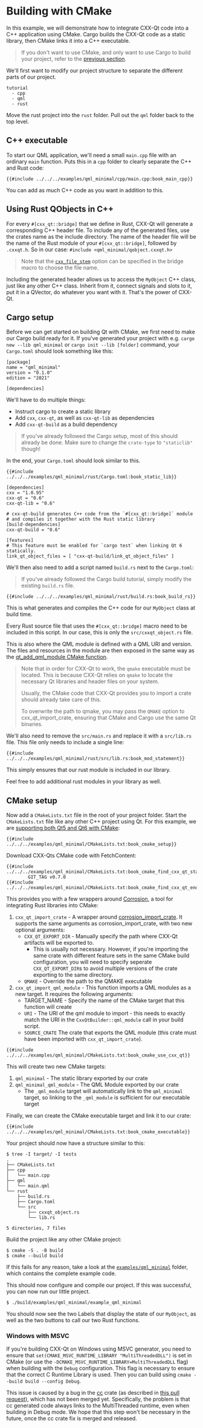 <!--
SPDX-FileCopyrightText: 2022 Klarälvdalens Datakonsult AB, a KDAB Group company <info@kdab.com>
SPDX-FileContributor: Leon Matthes <leon.matthes@kdab.com>

SPDX-License-Identifier: MIT OR Apache-2.0
-->

# Building with CMake

In this example, we will demonstrate how to integrate CXX-Qt code into a C++ application using CMake.
Cargo builds the CXX-Qt code as a static library, then CMake links it into a C++ executable.

> If you don't want to use CMake, and only want to use Cargo to build your project, refer to the [previous section](./4-cargo-executable.md).

We'll first want to modify our project structure to separate the different parts of our project.

```ignore
tutorial
  - cpp
  - qml
  - rust
```

Move the rust project into the `rust` folder.
Pull out the `qml` folder back to the top level.

## C++ executable

To start our QML application, we'll need a small `main.cpp` file with an ordinary `main` function. Puts this in a `cpp` folder to clearly separate the C++ and Rust code:

```cpp,ignore
{{#include ../../../examples/qml_minimal/cpp/main.cpp:book_main_cpp}}
```

You can add as much C++ code as you want in addition to this.

## Using Rust QObjects in C++

For every `#[cxx_qt::bridge]` that we define in Rust, CXX-Qt will generate a corresponding C++ header file.
To include any of the generated files, use the crates name as the include directory.
The name of the header file will be the name of the Rust module of your `#[cxx_qt::bridge]`, followed by `.cxxqt.h`.
So in our case: `#include <qml_minimal/qobject.cxxqt.h>`

> Note that the [`cxx_file_stem`](../bridge/index.md#cxx_file_stem) option can be specified in the bridge macro to choose the file name.

Including the generated header allows us to access the `MyObject` C++ class, just like any other C++ class.
Inherit from it, connect signals and slots to it, put it in a QVector, do whatever you want with it.
That's the power of CXX-Qt.

## Cargo setup

Before we can get started on building Qt with CMake, we first need to make our Cargo build ready for it.
If you've generated your project with e.g. `cargo new --lib qml_minimal` or `cargo init --lib [folder]` command, your `Cargo.toml` should look something like this:

```toml,ignore
[package]
name = "qml_minimal"
version = "0.1.0"
edition = "2021"

[dependencies]
```

We'll have to do multiple things:

- Instruct cargo to create a static library
- Add `cxx`, `cxx-qt`, as well as `cxx-qt-lib` as dependencies
- Add `cxx-qt-build` as a build dependency

> If you've already followed the Cargo setup, most of this should already be done.
> Make sure to change the `crate-type` to `"staticlib"` though!

In the end, your `Cargo.toml` should look similar to this.

```toml,ignore
{{#include ../../../examples/qml_minimal/rust/Cargo.toml:book_static_lib}}

[dependencies]
cxx = "1.0.95"
cxx-qt = "0.6"
cxx-qt-lib = "0.6"

# cxx-qt-build generates C++ code from the `#[cxx_qt::bridge]` module
# and compiles it together with the Rust static library
[build-dependencies]
cxx-qt-build = "0.6"

[features]
# This feature must be enabled for `cargo test` when linking Qt 6 statically.
link_qt_object_files = [ "cxx-qt-build/link_qt_object_files" ]
```

We'll then also need to add a script named `build.rs` next to the `Cargo.toml`:
> If you've already followed the Cargo build tutorial, simply modify the existing `build.rs` file.

```rust,ignore
{{#include ../../../examples/qml_minimal/rust/build.rs:book_build_rs}}
```

This is what generates and compiles the C++ code for our `MyObject` class at build time.

Every Rust source file that uses the `#[cxx_qt::bridge]` macro need to be included in this script.
In our case, this is only the `src/cxxqt_object.rs` file.

This is also where the QML module is defined with a QML URI and version.
The files and resources in the module are then exposed in the same way as the [qt_add_qml_module CMake function](https://doc.qt.io/qt-6/qt-add-qml-module.html).

> Note that in order for CXX-Qt to work, the `qmake` executable must be located. This is because CXX-Qt relies on `qmake` to locate the necessary Qt libraries and header files on your system.
>
> Usually, the CMake code that CXX-Qt provides you to import a crate should already take care of this.
>
> To overwrite the path to qmake, you may pass the `QMAKE` option to cxx_qt_import_crate, ensuring that CMake and Cargo use the same Qt binaries.

We'll also need to remove the `src/main.rs` and replace it with a `src/lib.rs` file.
This file only needs to include a single line:

```rust,ignore
{{#include ../../../examples/qml_minimal/rust/src/lib.rs:book_mod_statement}}
```

This simply ensures that our rust module is included in our library.

Feel free to add additional rust modules in your library as well.

## CMake setup

Now add a `CMakeLists.txt` file in the root of your project folder.
Start the `CMakeLists.txt` file like any other C++ project using Qt.
For this example, we are [supporting both Qt5 and Qt6 with CMake](https://doc.qt.io/qt-6/cmake-qt5-and-qt6-compatibility.html):

```cmake,ignore
{{#include ../../../examples/qml_minimal/CMakeLists.txt:book_cmake_setup}}
```

Download CXX-Qts CMake code with FetchContent:

```cmake,ignore
{{#include ../../../examples/qml_minimal/CMakeLists.txt:book_cmake_find_cxx_qt_start}}
        GIT_TAG v0.7.0
{{#include ../../../examples/qml_minimal/CMakeLists.txt:book_cmake_find_cxx_qt_end}}
```

This provides you with a few wrappers around [Corrosion](https://github.com/corrosion-rs/corrosion), a tool for integrating Rust libraries into CMake:

1. `cxx_qt_import_crate` - A wrapper around [corrosion_import_crate](https://corrosion-rs.github.io/corrosion/usage.html). It supports the same arguments as corrosion_import_crate, with two new optional arguments:
    - `CXX_QT_EXPORT_DIR` - Manually specify the path where CXX-Qt artifacts will be exported to.
        - This is usually not necessary. However, if you're importing the same crate with different feature sets in the same CMake build configuration, you will need to specify seperate `CXX_QT_EXPORT_DIR`s to avoid multiple versions of the crate exporting to the same directory.
    - `QMAKE` - Override the path to the QMAKE executable
2. `cxx_qt_import_qml_module` - This function imports a QML modules as a new target. It requires the following arguments:
    - TARGET_NAME - Specify the name of the CMake target that this function will create
    - `URI` - The URI of the qml module to import - this needs to exactly match the URI in the `CxxQtBuilder::qml_module` call in your build script.
    - `SOURCE_CRATE` The crate that exports the QML module (this crate must have been imported with `cxx_qt_import_crate`).

```cmake,ignore
{{#include ../../../examples/qml_minimal/CMakeLists.txt:book_cmake_use_cxx_qt}}
```

This will create two new CMake targets:

1. `qml_minimal` - The static library exported by our crate
2. `qml_minimal_qml_module` - The QML Module exported by our crate
    - The `_qml_module` target will automatically link to the `qml_minimal` target, so linking to the `_qml_module` is sufficient for our executable target

Finally, we can create the CMake executable target and link it to our crate:

```cmake,ignore
{{#include ../../../examples/qml_minimal/CMakeLists.txt:book_cmake_executable}}
```

Your project should now have a structure similar to this:

```console, ignore
$ tree -I target/ -I tests
.
├── CMakeLists.txt
├── cpp
│   └── main.cpp
├── qml
│   └── main.qml
└── rust
    ├── build.rs
    ├── Cargo.toml
    └── src
        ├── cxxqt_object.rs
        └── lib.rs

5 directories, 7 files
```

Build the project like any other CMake project:

```shell
$ cmake -S . -B build
$ cmake --build build
```

If this fails for any reason, take a look at the [`examples/qml_minimal`](https://github.com/KDAB/cxx-qt/tree/main/examples/qml_minimal) folder, which contains the complete example code.

This should now configure and compile our project.
If this was successful, you can now run our little project.

```shell
$ ./build/examples/qml_minimal/example_qml_minimal
```

You should now see the two Labels that display the state of our `MyObject`, as well as the two buttons to call our two Rust functions.

### Windows with MSVC

If you're building CXX-Qt on Windows using MSVC generator, you need to ensure that `set(CMAKE_MSVC_RUNTIME_LIBRARY "MultiThreadedDLL")` is set in CMake (or use the `-DCMAKE_MSVC_RUNTIME_LIBRARY=MultiThreadedDLL` flag) when building with the `Debug` configuration. This flag is necessary to ensure that the correct C Runtime Library is used. Then you can build using `cmake --build build --config Debug`.

This issue is caused by a bug in the [cc](https://docs.rs/cc/latest/cc/index.html) crate (as described in [this pull request](https://github.com/rust-lang/cc-rs/pull/717)), which has not been merged yet. Specifically, the problem is that cc generated code always links to the MultiThreaded runtime, even when building in Debug mode. We hope that this step won't be necessary in the future, once the cc crate fix is merged and released.
